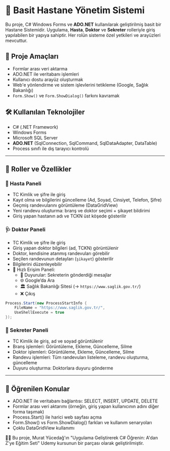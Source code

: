 # 🏥 Basit Hastane Yönetim Sistemi

Bu proje, C# Windows Forms ve **ADO.NET** kullanılarak geliştirilmiş basit bir Hastane Sistemidir. Uygulama, **Hasta**, **Doktor** ve **Sekreter** rolleriyle giriş yapılabilen bir yapıya sahiptir. Her rolün sisteme özel yetkileri ve arayüzleri mevcuttur.

## 🎯 Proje Amaçları

- Formlar arası veri aktarma
- ADO.NET ile veritabanı işlemleri
- Kullanıcı dostu arayüz oluşturmak
- Web'e yönlendirme ve sistem işlevlerini tetikleme (Google, Sağlık Bakanlığı)
- `Form.Show()` ve `Form.ShowDialog()` farkını kavramak

## 🛠️ Kullanılan Teknolojiler

- C# (.NET Framework)
- Windows Forms
- Microsoft SQL Server
- **ADO.NET** (SqlConnection, SqlCommand, SqlDataAdapter, DataTable)
- Process sınıfı ile dış tarayıcı kontrolü

---

## 👥 Roller ve Özellikler

### 👤 Hasta Paneli
- TC Kimlik ve şifre ile giriş
- Kayıt olma ve bilgilerini güncelleme (Ad, Soyad, Cinsiyet, Telefon, Şifre)
- Geçmiş randevularını görüntüleme (DataGridView)
- Yeni randevu oluşturma: branş ve doktor seçimi + şikayet bildirimi
- Giriş yapan hastanın adı ve TCKN üst köşede gösterilir

### 🩺 Doktor Paneli
- TC Kimlik ve şifre ile giriş
- Giriş yapan doktor bilgileri (ad, TCKN) görüntülenir
- Doktor, kendisine atanmış randevuları görebilir
- Seçilen randevunun detayları (`şikayet`) gösterilir
- Bilgilerini düzenleyebilir
- 🔘 Hızlı Erişim Paneli:
  - 📢 Duyurular: Sekreterin gönderdiği mesajlar
  - 🌐 Google’da Ara
  - 🏛️ Sağlık Bakanlığı Sitesi (→ `https://www.saglik.gov.tr/`)
  - ❌ Çıkış

```csharp
Process.Start(new ProcessStartInfo {
    FileName = "https://www.saglik.gov.tr/",
    UseShellExecute = true
});
```
### 🧾 Sekreter Paneli
- TC Kimlik ile giriş, ad ve soyad görüntülenir
- Branş işlemleri: Görüntüleme, Ekleme, Güncelleme, Silme
- Doktor işlemleri: Görüntüleme, Ekleme, Güncelleme, Silme
- Randevu işlemleri: Tüm randevuları listeleme, randevu oluşturma, güncelleme
- Duyuru oluşturma: Doktorlara duyuru gönderme

---

## 🧪 Öğrenilen Konular
- ADO.NET ile veritabanı bağlantısı: SELECT, INSERT, UPDATE, DELETE
- Formlar arası veri aktarımı (örneğin, giriş yapan kullanıcının adını diğer forma taşımak)
- Process.Start() ile harici web sayfası açma
- Form.Show() vs Form.ShowDialog() farkları ve kullanım senaryoları
- Çoklu DataGridView kullanımı


🧑‍🏫 Bu proje, Murat Yücedağ'ın "Uygulama Geliştirerek C# Öğrenin: A'dan Z'ye Eğitim Seti" Udemy kursunun bir parçası olarak geliştirilmiştir.
